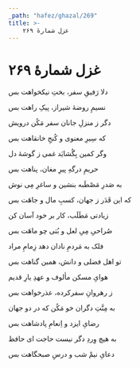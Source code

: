 ```yaml
---
_path: "hafez/ghazal/269"
title: >-
    غزل شمارهٔ ۲۶۹
---
```

# غزل شمارهٔ ۲۶۹

<div class="b" id="bn1"><div class="m1"><p>دلا رَفیقِ سفر، بختِ نیکخواهت بس</p></div>
<div class="m2"><p>نسیمِ روضهٔ شیراز، پیکِ راهت بس</p></div></div>
<div class="b" id="bn2"><div class="m1"><p>دگر ز منزلِ جانان سفر مَکُن درویش</p></div>
<div class="m2"><p>که سِیرِ معنوی و کُنجِ خانقاهت بس</p></div></div>
<div class="b" id="bn3"><div class="m1"><p>وگر کمین بِگُشایَد غمی ز گوشهٔ دل</p></div>
<div class="m2"><p>حریمِ درگهِ پیرِ مغان، پناهت بس</p></div></div>
<div class="b" id="bn4"><div class="m1"><p>به صَدرِ مَصْطَبه بنشین و ساغرِ مِی‌ نوش</p></div>
<div class="m2"><p>که این قَدَر ز جهان، کسبِ مال و جاهَت بس</p></div></div>
<div class="b" id="bn5"><div class="m1"><p>زیادتی مَطَلَب، کار بر خود آسان کن</p></div>
<div class="m2"><p>صُراحیِ مِیِ لعل و بُتی چو ماهَت بس</p></div></div>
<div class="b" id="bn6"><div class="m1"><p>فلک به مَردمِ نادان دهد زِمامِ مراد</p></div>
<div class="m2"><p>تو اهل فضلی و دانش، همین گناهت بس</p></div></div>
<div class="b" id="bn7"><div class="m1"><p>هوایِ مسکن مألوف و عهدِ یارِ قدیم</p></div>
<div class="m2"><p>ز رهروانِ سفرکرده، عذرخواهت بس</p></div></div>
<div class="b" id="bn8"><div class="m1"><p>به مِنَّتِ دگران خو مَکُن که در دو جهان</p></div>
<div class="m2"><p>رضایِ ایزد و اِنعامِ پادشاهت بس</p></div></div>
<div class="b" id="bn9"><div class="m1"><p>به هیچ وِردِ دگر نیست حاجت ای حافظ</p></div>
<div class="m2"><p>دعایِ نیمْ شب و درسِ صبحگاهت بس</p></div></div>
